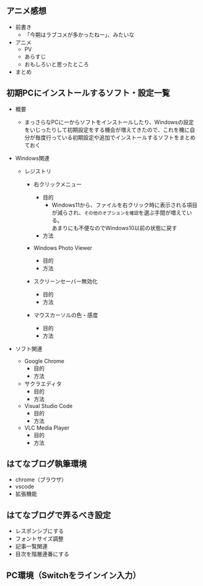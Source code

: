 ## アニメ感想
- 前書き
  - 「今期はラブコメが多かったねー」、みたいな
- アニメ
  - PV
  - あらすじ
  - おもしろいと思ったところ
- まとめ


## 初期PCにインストールするソフト・設定一覧
- 概要
  - まっさらなPCに一からソフトをインストールしたり、Windowsの設定をいじったりして初期設定をする機会が増えてきたので、これを機に自分が毎度行っている初期設定や追加でインストールするソフトをまとめておく
- Windows関連
  - レジストリ
    - 右クリックメニュー
      - 目的
        - Windows11から、ファイルを右クリック時に表示される項目が減らされ、`その他のオプションを確認`を選ぶ手間が増えている。  
        あまりにも不便なのでWindows10以前の状態に戻す
      - 方法

    - Windows Photo Viewer
      - 目的
      - 方法

    - スクリーンセーバー無効化
      - 目的
      - 方法

    - マウスカーソルの色・感度
      - 目的
      - 方法

- ソフト関連
  - Google Chrome
    - 目的
    - 方法
  - サクラエディタ
    - 目的
    - 方法
  - Visual Studio Code
    - 目的
    - 方法
  - VLC Media Player
    - 目的
    - 方法



## はてなブログ執筆環境
- chrome（ブラウザ）
- vscode
- 拡張機能




## はてなブログで弄るべき設定
- レスポンシブにする
- フォントサイズ調整
- 記事一覧関連
- 目次を階層連番にする


## PC環境（Switchをラインイン入力）


